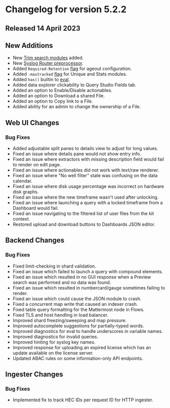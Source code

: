 # Changelog for version 5.2.2

## Released 14 April 2023

## New Additions

* New [Trim search modules](/search/trim/trim) added.
* New [Syslog Router preprocessor](ingesters/preprocessors/syslogrouter).
* Added `Required-Retention` <a href="/configuration/ageout.html#forcing-a-required-retention-period">flag</a> for ageout configuration.
* Added `-maxtracked` <a href="/search/stats/stats.html#the-maxtracked-flag">flag</a> for Unique and Stats modules.
* Added `has()` builtin to [eval](/search/eval/eval). 
* Added data explorer clickability to Query Studio Fields tab.
* Added an option to Enable/Disable actionables.
* Added an option to Download a shared File.
* Added an option to Copy link to a File.
* Added ability for an admin to change the ownership of a File.


## Web UI Changes

### Bug Fixes

* Added adjustable split panes to details view to adjust for long values.
* Fixed an issue where details pane would not show entry info.
* Fixed an issue where extractors with missing description field would fail to render on edit page.
* Fixed an issue where actionables did not work with text/raw renderer.
* Fixed an issue where "No well filter" state was confusing on the data calendar.
* Fixed an issue where disk usage percentage was incorrect on hardware disk graphs.
* Fixed an issue where the new timeframe wasn't used after unlocking.
* Fixed an issue where launching a query with a locked timeframe from a Dashboard would fail.
* Fixed an issue navigating to the filtered list of user files from the kit context.
* Restored upload and download buttons to Dashboards JSON editor.


## Backend Changes

### Bug Fixes

* Fixed limit-checking in shard validation.
* Fixed an issue which failed to launch a query with compound elements.
* Fixed an issue which resulted in no GUI response when a Preview search was performed and no data was found.
* Fixed an issue which resulted in numbercard/gauge sometimes failing to render.
* Fixed an issue which could cause the JSON module to crash.
* Fixed a concurrent map write that caused an indexer crash.
* Fixed table query formatting for the Mattermost node in Flows.
* Fixed TLS and host handling in load balancer.
* Improved shard freezing/sweeping and map pressure.
* Improved autocomplete suggestions for partially-typed words.
* Improved diagnostics for eval to handle underscores in variable names.
* Improved diagnostics for invalid queries. 
* Improved hinting for syslog key names.
* Improved response for uploading an expired license which has an update available on the license server.
* Updated ABAC rules on some information-only API endpoints.

## Ingester Changes

### Bug Fixes

* Implemented fix to track HEC IDs per request ID for HTTP ingester.

